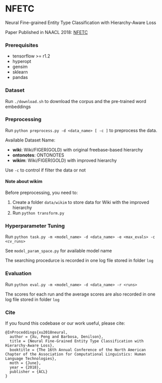 # NFETC

Neural Fine-grained Entity Type Classification with Hierarchy-Aware Loss

Paper Published in NAACL 2018: [NFETC](https://arxiv.org/abs/1803.03378)

### Prerequisites

- tensorflow >= r1.2
- hyperopt
- gensim
- sklearn
- pandas

### Dataset

Run `./download.sh` to download the corpus and the pre-trained word embeddings

### Preprocessing

Run `python preprocess.py -d <data_name> [ -c ]` to preprocess the data.

Available Dataset Name:

- **wiki**: Wiki/FIGER(GOLD) with original freebase-based hierarchy
- **ontonotes**: ONTONOTES
- **wikim**: Wiki/FIGER(GOLD) with improved hierarchy

Use `-c` to control if filter the data or not

#### Note about wikim

Before preprocessing, you need to:

1. Create a folder `data/wikim` to store data for Wiki with the improved hierarchy
2. Run `python transform.py`

### Hyperparameter Tuning

Run `python task.py -m <model_name> -d <data_name> -e <max_evals> -c <cv_runs>`

See `model_param_space.py` for available model name

The searching procedurce is recorded in one log file stored in folder `log`

### Evaluation

Run `python eval.py -m <model_name> -d <data_name> -r <runs>`

The scores for each run and the average scores are also recorded in one log file stored in folder `log`

### Cite

If you found this codebase or our work useful, please cite:

```
@InProceddings{xu2018neural,
  author = {Xu, Peng and Barbosa, Denilson},
  title = {Neural Fine-Grained Entity Type Classification with Hierarchy-Aware Loss},
  booktitle = {The 16th Annual Conference of the North American Chapter of the Association for Computational Linguistics: Human Language Technologies},
  moth = {June},
  year = {2018},
  publisher = {ACL}
}
```
